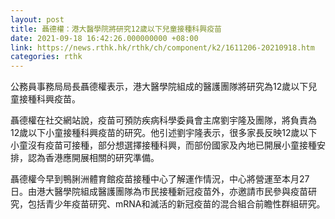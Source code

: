 ```yaml
---
layout: post
title: 聶德權：港大醫學院將研究12歲以下兒童接種科興疫苗
date: 2021-09-18 16:42:26.000000000 +08:00
link: https://news.rthk.hk/rthk/ch/component/k2/1611206-20210918.htm
categories: rthk
---
```


公務員事務局局長聶德權表示，港大醫學院組成的醫護團隊將研究為12歲以下兒童接種科興疫苗。

聶德權在社交網站說，疫苗可預防疾病科學委員會主席劉宇隆及團隊，將負責為12歲以下小童接種科興疫苗的研究。他引述劉宇隆表示，很多家長反映12歲以下小童沒有疫苗可接種，部分想選擇接種科興，而部份國家及內地已開展小童接種安排，認為香港應開展相關的研究準備。

聶德權今早到鴨脷洲體育館疫苗接種中心了解運作情況，中心將營運至本月27日。由港大醫學院組成醫護團隊為市民接種新冠疫苗外，亦邀請市民參與疫苗研究，包括青少年疫苗研究、mRNA和滅活的新冠疫苗的混合組合前瞻性群組研究。
